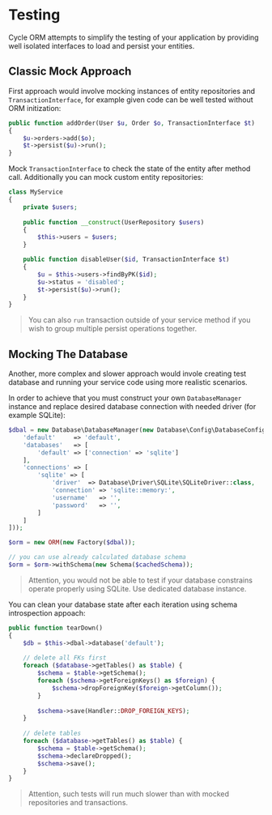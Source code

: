 # Testing
Cycle ORM attempts to simplify the testing of your application by providing well isolated interfaces to load and persist your entities.

## Classic Mock Approach
First approach would involve mocking instances of entity repositories and `TransactionInterface`, for example given code can be well tested without ORM initization:

```php
public function addOrder(User $u, Order $o, TransactionInterface $t)
{
    $u->orders->add($o);
    $t->persist($u)->run();
}
```

Mock `TransactionInterface` to check the state of the entity after method call. Additionally you can mock custom entity repositories:

```php
class MyService
{
    private $users;
    
    public function __construct(UserRepository $users)
    {
        $this->users = $users;
    }

    public function disableUser($id, TransactionInterface $t)
    {
        $u = $this->users->findByPK($id);
        $u->status = 'disabled';
        $t->persist($u)->run();
    }
}
```

> You can also `run` transaction outside of your service method if you wish to group multiple persist operations together.

## Mocking The Database
Another, more complex and slower approach would invole creating test database and running your service code using more realistic scenarios.

In order to achieve that you must construct your own `DatabaseManager` instance and replace desired database connection with needed
driver (for example SQLite):

```php
$dbal = new Database\DatabaseManager(new Database\Config\DatabaseConfig([
    'default'     => 'default',
    'databases'   => [
        'default' => ['connection' => 'sqlite']
    ],
    'connections' => [
        'sqlite' => [
            'driver'  => Database\Driver\SQLite\SQLiteDriver::class,
            'connection' => 'sqlite::memory:',
            'username'   => '',
            'password'   => '',
        ]
    ]
]));

$orm = new ORM(new Factory($dbal));

// you can use already calculated database schema
$orm = $orm->withSchema(new Schema($cachedSchema));
```

> Attention, you would not be able to test if your database constrains operate properly using SQLite. Use dedicated database instance.

You can clean your database state after each iteration using schema introspection appoach:

```php
public function tearDown()
{
    $db = $this->dbal->database('default');
    
    // delete all FKs first
    foreach ($database->getTables() as $table) {
        $schema = $table->getSchema();
        foreach ($schema->getForeignKeys() as $foreign) {
            $schema->dropForeignKey($foreign->getColumn());
        }
        
        $schema->save(Handler::DROP_FOREIGN_KEYS);
    }
    
    // delete tables
    foreach ($database->getTables() as $table) {
        $schema = $table->getSchema();
        $schema->declareDropped();
        $schema->save();
    }
}
```

> Attention, such tests will run much slower than with mocked repositories and transactions.
